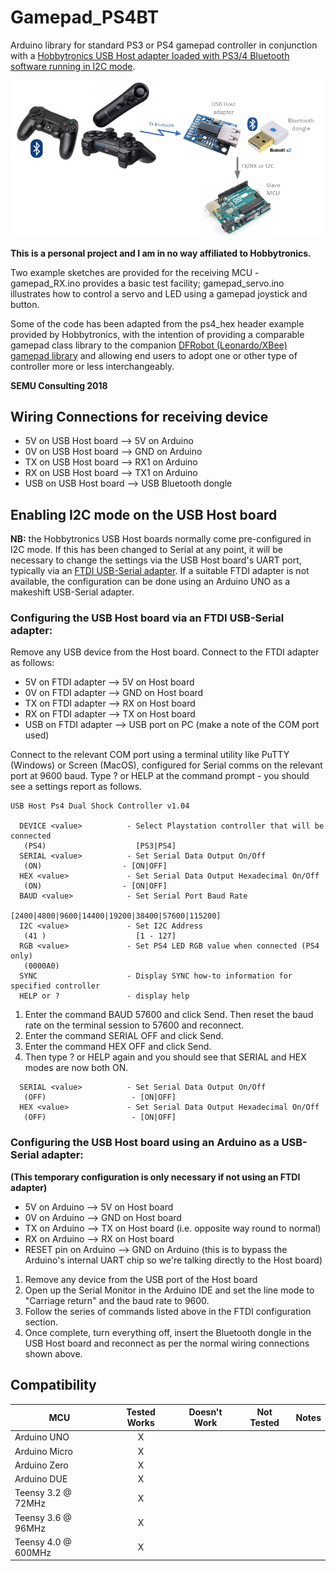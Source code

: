 
# Gamepad_PS4BT

Arduino library for standard PS3 or PS4 gamepad controller in conjunction with a [Hobbytronics USB Host adapter loaded with PS3/4 Bluetooth software running 
in I2C mode](http://www.hobbytronics.co.uk/usb-host/ps3-ps4-controller-bluetooth). 

![Configuration](/Configuration.png)

**This is a personal project and I am in no way affiliated to Hobbytronics.**

Two example sketches are provided for the receiving MCU - gamepad_RX.ino provides a basic test facility; gamepad_servo.ino illustrates how to control a servo and LED 
using a gamepad joystick and button.

Some of the code has been adapted from the ps4_hex header example provided by Hobbytronics, 
with the intention of providing a comparable gamepad class library to the companion [DFRobot (Leonardo/XBee) gamepad 
library](https://github.com/semuconsulting/Gamepad_DFRobot) and allowing end users to adopt one or other type of controller more or less interchangeably. 

**SEMU Consulting 2018**

## Wiring Connections for receiving device

   * 5V on USB Host board  --> 5V on Arduino
   * 0V on USB Host board  --> GND on Arduino
   * TX on USB Host board  --> RX1 on Arduino
   * RX on USB Host board  --> TX1 on Arduino
   * USB on USB Host board --> USB Bluetooth dongle

## Enabling I2C mode on the USB Host board

**NB:** the Hobbytronics USB Host boards normally come pre-configured in I2C mode. 
If this has been changed to Serial at any point, it will be necessary to change the 
settings via the USB Host board's UART port, typically via an [FTDI USB-Serial adapter](http://www.hobbytronics.co.uk/prototyping/usb-serial-adapter/ftdi-basic). 
If a suitable FTDI adapter is not available, the configuration can be done using an Arduino UNO as a makeshift USB-Serial adapter.

### Configuring the USB Host board via an FTDI USB-Serial adapter:

Remove any USB device from the Host board. Connect to the FTDI adapter as follows:

   * 5V on FTDI adapter --> 5V on Host board
   * 0V on FTDI adapter --> GND on Host board
   * TX on FTDI adapter --> RX on Host board
   * RX on FTDI adapter --> TX on Host board
   * USB on FTDI adapter --> USB port on PC (make a note of the COM port used)

Connect to the relevant COM port using a terminal utility like PuTTY (Windows) or Screen (MacOS), 
configured for Serial comms on the relevant port at 9600 baud. Type ? or HELP at the 
command prompt - you should see a settings report as follows.

```
USB Host Ps4 Dual Shock Controller v1.04

  DEVICE <value>          - Select Playstation controller that will be connected
   (PS4)                    [PS3|PS4]
  SERIAL <value>          - Set Serial Data Output On/Off
   (ON)                  - [ON|OFF]
  HEX <value>             - Set Serial Data Output Hexadecimal On/Off
   (ON)                  - [ON|OFF]
  BAUD <value>            - Set Serial Port Baud Rate
                            [2400|4800|9600|14400|19200|38400|57600|115200]
  I2C <value>             - Set I2C Address
   (41 )                    [1 - 127]
  RGB <value>             - Set PS4 LED RGB value when connected (PS4 only)
   (0000A0)  
  SYNC                    - Display SYNC how-to information for specified controller   
  HELP or ?               - display help   
```

   1. Enter the command BAUD 57600 and click Send. Then reset the baud rate on the terminal session to 57600 and reconnect.
   2. Enter the command SERIAL OFF and click Send.
   3. Enter the command HEX OFF and click Send.
   4. Then type ? or HELP again and you should see that SERIAL and HEX modes are now both ON.
```
  SERIAL <value>          - Set Serial Data Output On/Off
   (OFF)                   - [ON|OFF]
  HEX <value>             - Set Serial Data Output Hexadecimal On/Off
   (OFF)                   - [ON|OFF]
```

### Configuring the USB Host board using an Arduino as a USB-Serial adapter: 

**(This temporary configuration is only necessary if not using an FTDI adapter)**

   * 5V on Arduino --> 5V on Host board
   * 0V on Arduino --> GND on Host board
   * TX on Arduino --> TX on Host board (i.e. opposite way round to normal)
   * RX on Arduino --> RX on Host board
   * RESET pin on Arduino --> GND on Arduino (this is to bypass the Arduino's internal UART chip so we're talking directly to the Host board)

   1. Remove any device from the USB port of the Host board
   2. Open up the Serial Monitor in the Arduino IDE and set the line mode to "Carriage return" and the baud rate to 9600.
   3. Follow the series of commands listed above in the FTDI configuration section.
   4. Once complete, turn everything off, insert the Bluetooth dongle in the USB Host board and reconnect as per the normal wiring connections shown above.

<!-- START COMPATIBILITY TABLE -->

## Compatibility


MCU                 | Tested Works | Doesn't Work | Not Tested  | Notes
------------------- | :----------: | :----------: | :---------: | -----
Arduino UNO         |      X       |              |             | 
Arduino Micro       |      X       |              |             |
Arduino Zero        |      X       |              |             |
Arduino DUE         |      X       |              |             | 
Teensy 3.2 @ 72MHz  |      X       |              |             | 
Teensy 3.6 @ 96MHz  |      X       |              |             |
Teensy 4.0 @ 600MHz |      X       |              |             |

<!-- END COMPATIBILITY TABLE -->
